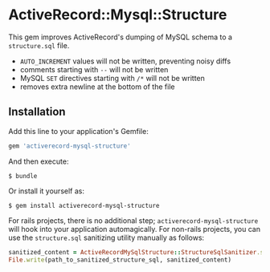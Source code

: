 # ActiveRecord::Mysql::Structure

This gem improves ActiveRecord's dumping of MySQL schema to a `structure.sql` file.
- `AUTO_INCREMENT` values will not be written, preventing noisy diffs
- comments starting with `--` will not be written
- MySQL `SET` directives starting with `/*` will not be written
- removes extra newline at the bottom of the file

## Installation

Add this line to your application's Gemfile:

```ruby
gem 'activerecord-mysql-structure'
```

And then execute:

    $ bundle

Or install it yourself as:

    $ gem install activerecord-mysql-structure

For rails projects, there is no additional step; `activerecord-mysql-structure` will hook into your application automagically.
For non-rails projects, you can use the `structure.sql` sanitizing utility manually as follows:

```ruby
sanitized_content = ActiveRecordMySqlStructure::StructureSqlSanitizer.sanitize(path_to_default_structure_sql)
File.write(path_to_sanitized_structure_sql, sanitized_content)
```
